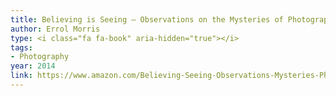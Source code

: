 ```yaml
---
title: Believing is Seeing — Observations on the Mysteries of Photography
author: Errol Morris
type: <i class="fa fa-book" aria-hidden="true"></i>
tags:
- Photography
year: 2014
link: https://www.amazon.com/Believing-Seeing-Observations-Mysteries-Photography/dp/0143124250/ref=sr_1_1?ie=UTF8&qid=1506729358&sr=8-1&keywords=errol+morris+believing+is+seeing
---
```


